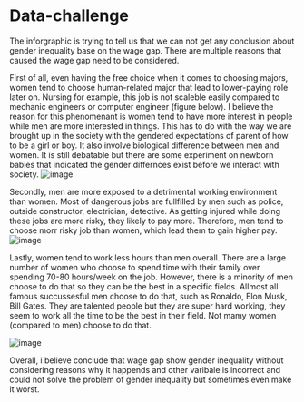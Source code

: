 # Data-challenge

The inforgraphic is trying to tell us that we can not get any conclusion about gender inequality base on the wage gap. There are multiple reasons that caused the wage gap need to be considered. 

First of all, even having the free choice when it comes to choosing majors, women tend to choose human-related major that lead to lower-paying role later on. Nursing for example, this job is not scaleble easily compared to mechanic engineers or computer engineer (figure below). I believe the reason for this phenomenant is women tend to have more interest in people while men are more interested in things. This has to do with the way we are brought up in the society with the gendered expectations of parent of how to be a girl or boy. It also involve biological difference between men and women. It is still debatable but there are some experiment on newborn babies that indicated the gender differnces exist before we interact with society.
![image](https://user-images.githubusercontent.com/109555690/201960957-d0a157d5-aedf-46bb-ba97-fd7d4c5f487b.png)

Secondly, men are more exposed to a detrimental working environment than women. Most of dangerous jobs are fullfilled by men such as police, outside constructor, electrician, detective. As getting injured while doing these jobs are more risky, they likely to pay more. Therefore, men tend to choose morr risky job than women, which lead them to gain higher pay. 
![image](https://user-images.githubusercontent.com/109555690/201961800-e28ae36d-b5a6-45cf-86de-bd1cabcd93ef.png)


Lastly, women tend to work less hours than men overall. There are a large number of women who choose to spend time with their family over spending 70-80 hours/week on the job. However, there is a minority of men choose to do that so they can be the best in a specific fields. Allmost all famous succussesful men choose to do that, such as Ronaldo, Elon Musk, Bill Gates. They are talented people but they are super hard working, they seem to work all the time to be the best in their field. Not mamy women (compared to men) choose to do that. 

![image](https://user-images.githubusercontent.com/109555690/201962780-cb9a83f5-3a09-48c5-a81f-2dee1db0826f.png)

Overall, i believe conclude that wage gap show gender inequality without considering reasons why it happends and other varibale is incorrect and could not solve the problem of gender inequality but sometimes even make it worst. 
